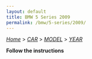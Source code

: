 ```yaml
---
layout: default
title: BMW 5 Series 2009
permalink: /bmw/5-series/2009/
---
```

[*Home*](/) > [*CAR*](/car/) > [*MODEL*](/car/model/) > [*YEAR*](/car/model/year/)

**Follow the instructions**
